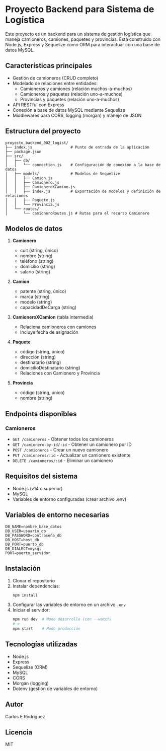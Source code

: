 # Proyecto Backend para Sistema de Logística

Este proyecto es un backend para un sistema de gestión logística que maneja camioneros, camiones, paquetes y provincias. Está construido con Node.js, Express y Sequelize como ORM para interactuar con una base de datos MySQL.

## Características principales

- Gestión de camioneros (CRUD completo)
- Modelado de relaciones entre entidades:
  - Camioneros y camiones (relación muchos-a-muchos)
  - Camioneros y paquetes (relación uno-a-muchos)
  - Provincias y paquetes (relación uno-a-muchos)
- API RESTful con Express
- Conexión a base de datos MySQL mediante Sequelize
- Middlewares para CORS, logging (morgan) y manejo de JSON

## Estructura del proyecto

```
proyecto_backend_002_logist/
├── index.js                 # Punto de entrada de la aplicación
├── package.json
├── src/
│   ├── db/
│   │   └── connection.js    # Configuración de conexión a la base de datos
│   ├── models/              # Modelos de Sequelize
│   │   ├── Camion.js
│   │   ├── Camionero.js
│   │   ├── CamioneroXCamion.js
│   │   ├── index.js         # Exportación de modelos y definición de relaciones
│   │   ├── Paquete.js
│   │   └── Provincia.js
│   └── routes/
│       └── camioneroRoutes.js # Rutas para el recurso Camionero
```

## Modelos de datos

1. **Camionero**

   - cuit (string, único)
   - nombre (string)
   - teléfono (string)
   - domicilio (string)
   - salario (string)

2. **Camion**

   - patente (string, único)
   - marca (string)
   - modelo (string)
   - capacidadDeCarga (string)

3. **CamioneroXCamion** (tabla intermedia)

   - Relaciona camioneros con camiones
   - Incluye fecha de asignación

4. **Paquete**

   - código (string, único)
   - dirección (string)
   - destinatario (string)
   - domicilioDestinatario (string)
   - Relaciones con Camionero y Provincia

5. **Provincia**
   - código (string, único)
   - nombre (string)

## Endpoints disponibles

### Camioneros

- `GET /camioneros` - Obtener todos los camioneros
- `GET /camionero-by-id/:id` - Obtener un camionero por ID
- `POST /camioneros` - Crear un nuevo camionero
- `PUT /camioneros/:id` - Actualizar un camionero existente
- `DELETE /camioneros/:id` - Eliminar un camionero

## Requisitos del sistema

- Node.js (v14 o superior)
- MySQL
- Variables de entorno configuradas (crear archivo .env)

## Variables de entorno necesarias

```env
DB_NAME=nombre_base_datos
DB_USER=usuario_db
DB_PASSWORD=contraseña_db
DB_HOST=host_db
DB_PORT=puerto_db
DB_DIALECT=mysql
PORT=puerto_servidor
```

## Instalación

1. Clonar el repositorio
2. Instalar dependencias:
   ```bash
   npm install
   ```
3. Configurar las variables de entorno en un archivo `.env`
4. Iniciar el servidor:
   ```bash
   npm run dev  # Modo desarrollo (con --watch)
   # o
   npm start    # Modo producción
   ```

## Tecnologías utilizadas

- Node.js
- Express
- Sequelize (ORM)
- MySQL
- CORS
- Morgan (logging)
- Dotenv (gestión de variables de entorno)

## Autor

Carlos E Rodriguez

## Licencia

MIT
